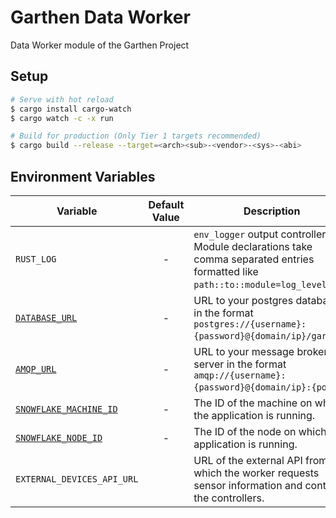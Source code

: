 # Garthen Data Worker

Data Worker module of the Garthen Project

## Setup

```bash
# Serve with hot reload
$ cargo install cargo-watch
$ cargo watch -c -x run

# Build for production (Only Tier 1 targets recommended)
$ cargo build --release --target=<arch><sub>-<vendor>-<sys>-<abi>
```

## Environment Variables

[`DATABASE_URL`]: ../libs/db/README.md#environment-variables
[`AMQP_URL`]: ../libs/amqp/README.md#environment-variables
[`SNOWFLAKE_MACHINE_ID`]: ../libs/snowflake-generator/README.md#environment-variables
[`SNOWFLAKE_NODE_ID`]: ../libs/snowflake-generator/README.md#environment-variables

| Variable                   | Default Value | Description                                                                                                                   |
|----------------------------|:-------------:|-------------------------------------------------------------------------------------------------------------------------------|
| `RUST_LOG`                 |       -       | `env_logger` output controller. Module declarations take comma separated entries formatted like `path::to::module=log_level`. |
| [`DATABASE_URL`]           |       -       | URL to your postgres database in the format `postgres://{username}:{password}@{domain/ip}/garthen`.                           |
| [`AMQP_URL`]               |       -       | URL to your message broker server in the format `amqp://{username}:{password}@{domain/ip}:{port}`.                            |
| [`SNOWFLAKE_MACHINE_ID`]   |       -       | The ID of the machine on which the application is running.                                                                    |
| [`SNOWFLAKE_NODE_ID`]      |       -       | The ID of the node on which the application is running.                                                                       |
| `EXTERNAL_DEVICES_API_URL` |               | URL of the external API from which the worker requests sensor information and controls the controllers.                       |
